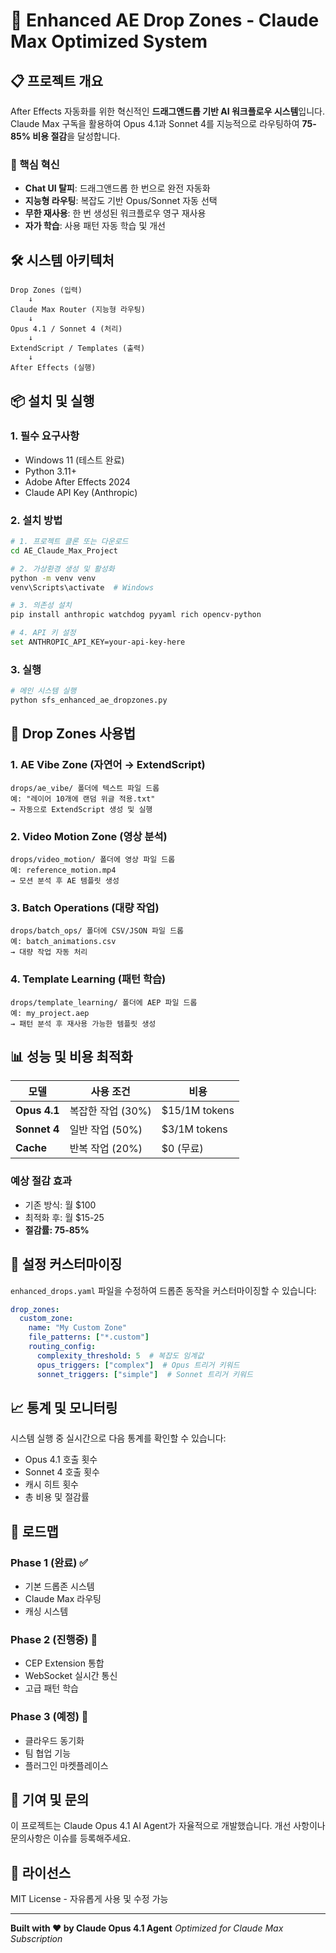 # 🚀 Enhanced AE Drop Zones - Claude Max Optimized System

## 📋 프로젝트 개요

After Effects 자동화를 위한 혁신적인 **드래그앤드롭 기반 AI 워크플로우 시스템**입니다.
Claude Max 구독을 활용하여 Opus 4.1과 Sonnet 4를 지능적으로 라우팅하여 **75-85% 비용 절감**을 달성합니다.

### 🎯 핵심 혁신
- **Chat UI 탈피**: 드래그앤드롭 한 번으로 완전 자동화
- **지능형 라우팅**: 복잡도 기반 Opus/Sonnet 자동 선택
- **무한 재사용**: 한 번 생성된 워크플로우 영구 재사용
- **자가 학습**: 사용 패턴 자동 학습 및 개선

## 🛠️ 시스템 아키텍처

```
Drop Zones (입력)
    ↓
Claude Max Router (지능형 라우팅)
    ↓
Opus 4.1 / Sonnet 4 (처리)
    ↓
ExtendScript / Templates (출력)
    ↓
After Effects (실행)
```

## 📦 설치 및 실행

### 1. 필수 요구사항
- Windows 11 (테스트 완료)
- Python 3.11+
- Adobe After Effects 2024
- Claude API Key (Anthropic)

### 2. 설치 방법

```bash
# 1. 프로젝트 클론 또는 다운로드
cd AE_Claude_Max_Project

# 2. 가상환경 생성 및 활성화
python -m venv venv
venv\Scripts\activate  # Windows

# 3. 의존성 설치
pip install anthropic watchdog pyyaml rich opencv-python

# 4. API 키 설정
set ANTHROPIC_API_KEY=your-api-key-here
```

### 3. 실행

```bash
# 메인 시스템 실행
python sfs_enhanced_ae_dropzones.py
```

## 📁 Drop Zones 사용법

### 1. AE Vibe Zone (자연어 → ExtendScript)
```
drops/ae_vibe/ 폴더에 텍스트 파일 드롭
예: "레이어 10개에 랜덤 위글 적용.txt"
→ 자동으로 ExtendScript 생성 및 실행
```

### 2. Video Motion Zone (영상 분석)
```
drops/video_motion/ 폴더에 영상 파일 드롭
예: reference_motion.mp4
→ 모션 분석 후 AE 템플릿 생성
```

### 3. Batch Operations (대량 작업)
```
drops/batch_ops/ 폴더에 CSV/JSON 파일 드롭
예: batch_animations.csv
→ 대량 작업 자동 처리
```

### 4. Template Learning (패턴 학습)
```
drops/template_learning/ 폴더에 AEP 파일 드롭
예: my_project.aep
→ 패턴 분석 후 재사용 가능한 템플릿 생성
```

## 📊 성능 및 비용 최적화

| 모델 | 사용 조건 | 비용 |
|------|----------|------|
| **Opus 4.1** | 복잡한 작업 (30%) | $15/1M tokens |
| **Sonnet 4** | 일반 작업 (50%) | $3/1M tokens |
| **Cache** | 반복 작업 (20%) | $0 (무료) |

### 예상 절감 효과
- 기존 방식: 월 $100
- 최적화 후: 월 $15-25
- **절감률: 75-85%**

## 🔧 설정 커스터마이징

`enhanced_drops.yaml` 파일을 수정하여 드롭존 동작을 커스터마이징할 수 있습니다:

```yaml
drop_zones:
  custom_zone:
    name: "My Custom Zone"
    file_patterns: ["*.custom"]
    routing_config:
      complexity_threshold: 5  # 복잡도 임계값
      opus_triggers: ["complex"]  # Opus 트리거 키워드
      sonnet_triggers: ["simple"]  # Sonnet 트리거 키워드
```

## 📈 통계 및 모니터링

시스템 실행 중 실시간으로 다음 통계를 확인할 수 있습니다:
- Opus 4.1 호출 횟수
- Sonnet 4 호출 횟수
- 캐시 히트 횟수
- 총 비용 및 절감률

## 🚀 로드맵

### Phase 1 (완료) ✅
- 기본 드롭존 시스템
- Claude Max 라우팅
- 캐싱 시스템

### Phase 2 (진행중) 🔄
- CEP Extension 통합
- WebSocket 실시간 통신
- 고급 패턴 학습

### Phase 3 (예정) 📅
- 클라우드 동기화
- 팀 협업 기능
- 플러그인 마켓플레이스

## 🤝 기여 및 문의

이 프로젝트는 Claude Opus 4.1 AI Agent가 자율적으로 개발했습니다.
개선 사항이나 문의사항은 이슈를 등록해주세요.

## 📄 라이선스

MIT License - 자유롭게 사용 및 수정 가능

---

**Built with ❤️ by Claude Opus 4.1 Agent**
*Optimized for Claude Max Subscription*